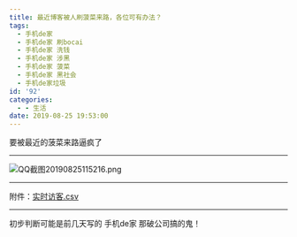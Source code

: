 ```yaml
---
title: 最近博客被人刷菠菜来路，各位可有办法？
tags:
  - 手机de家
  - 手机de家 刷bocai
  - 手机de家 洗钱
  - 手机de家 涉黑
  - 手机de家 菠菜
  - 手机de家 黑社会
  - 手机de家垃圾
id: '92'
categories:
  - - 生活
date: 2019-08-25 19:53:00
---
```


要被最近的菠菜来路逼疯了  

* * *

  
![QQ截图20190825115216.png](https://www.xxhat.xyz/usr/uploads/2019/08/2145857326.png "QQ截图20190825115216.png")  

* * *

  
附件：[实时访客.csv](https://www.xxhat.xyz/usr/uploads/2019/08/1334903755.csv)

* * *

初步判断可能是前几天写的 手机de家 那破公司搞的鬼！
